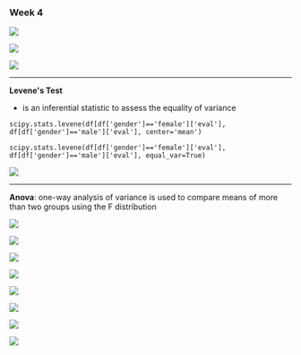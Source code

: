### Week 4

![](C:\Users\user\AppData\Roaming\marktext\images\2022-01-30-21-24-02-image.png)

![](C:\Users\user\AppData\Roaming\marktext\images\2022-01-30-21-24-50-image.png)

![](C:\Users\user\AppData\Roaming\marktext\images\2022-01-30-21-26-10-image.png)

---

**Levene's Test**

* is an inferential statistic to assess the equality of variance

```
scipy.stats.levene(df[df['gender']=='female']['eval'], df[df['gender']=='male']['eval'], center='mean')
```

```
scipy.stats.levene(df[df['gender']=='female']['eval'], df[df['gender']=='male']['eval'], equal_var=True)
```

![](C:\Users\user\AppData\Roaming\marktext\images\2022-01-30-21-30-31-image.png)

---

**Anova**: one-way analysis of variance is used to compare means of more than two groups using the F distribution

![](C:\Users\user\AppData\Roaming\marktext\images\2022-01-30-21-32-17-image.png)

![](C:\Users\user\AppData\Roaming\marktext\images\2022-01-30-21-32-33-image.png)

![](C:\Users\user\AppData\Roaming\marktext\images\2022-01-30-21-32-47-image.png)

![](C:\Users\user\AppData\Roaming\marktext\images\2022-01-30-21-32-59-image.png)

![](C:\Users\user\AppData\Roaming\marktext\images\2022-01-30-21-33-44-image.png)

![](C:\Users\user\AppData\Roaming\marktext\images\2022-01-30-21-34-04-image.png)

![](C:\Users\user\AppData\Roaming\marktext\images\2022-01-30-21-34-31-image.png)

![](C:\Users\user\AppData\Roaming\marktext\images\2022-01-30-21-34-51-image.png)
